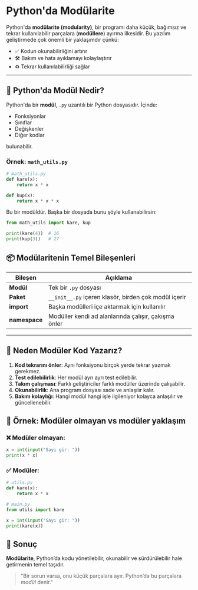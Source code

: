 # Python'da Modülarite

Python'da **modülarite (modularity)**, bir programı daha küçük, bağımsız ve tekrar kullanılabilir parçalara (**modüllere**) ayırma ilkesidir. Bu yazılım geliştirmede çok önemli bir yaklaşımdır çünkü:

- ✅ Kodun okunabilirliğini artırır  
- 🛠️ Bakım ve hata ayıklamayı kolaylaştırır  
- ♻️ Tekrar kullanılabilirliği sağlar  

---

## 🧱 Python'da Modül Nedir?

Python'da bir **modül**, `.py` uzantılı bir Python dosyasıdır. İçinde:

- Fonksiyonlar  
- Sınıflar  
- Değişkenler  
- Diğer kodlar  

bulunabilir.

### Örnek: `math_utils.py`

```python
# math_utils.py
def kare(x):
    return x * x

def kup(x):
    return x * x * x
```

Bu bir modüldür. Başka bir dosyada bunu şöyle kullanabilirsin:

```python
from math_utils import kare, kup

print(kare(4))  # 16
print(kup(3))   # 27
```

## 📦 Modülaritenin Temel Bileşenleri

| Bileşen       | Açıklama                                                  |
|---------------|------------------------------------------------------------|
| **Modül**     | Tek bir `.py` dosyası                                     |
| **Paket**     | `__init__.py` içeren klasör, birden çok modül içerir      |
| **import**    | Başka modülleri içe aktarmak için kullanılır              |
| **namespace** | Modüller kendi ad alanlarında çalışır, çakışma önler      |

---

## 🔁 Neden Modüler Kod Yazarız?

1. **Kod tekrarını önler**: Aynı fonksiyonu birçok yerde tekrar yazmak gerekmez.  
2. **Test edilebilirlik**: Her modül ayrı ayrı test edilebilir.  
3. **Takım çalışması**: Farklı geliştiriciler farklı modüller üzerinde çalışabilir.  
4. **Okunabilirlik**: Ana program dosyası sade ve anlaşılır kalır.  
5. **Bakım kolaylığı**: Hangi modül hangi işle ilgileniyor kolayca anlaşılır ve güncellenebilir.

## 🧠 Örnek: Modüler olmayan vs modüler yaklaşım

### ❌ Modüler olmayan:

```python
x = int(input("Sayı gir: "))
print(x * x)
```

### ✅ Modüler:

```python
# utils.py
def kare(x):
    return x * x
```
```python
# main.py
from utils import kare

x = int(input("Sayı gir: "))
print(kare(x))
```

## 🧩 Sonuç

**Modülarite**, Python’da kodu yönetilebilir, okunabilir ve sürdürülebilir hale getirmenin temel taşıdır.

> "Bir sorun varsa, onu küçük parçalara ayır. Python’da bu parçalara _modül_ denir."
